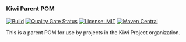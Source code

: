 ### Kiwi Parent POM
[![Build](https://github.com/kiwiproject/kiwi-parent/actions/workflows/build.yml/badge.svg?branch=main)](https://github.com/kiwiproject/kiwi-parent/actions/workflows/build.yml?query=branch%3Amain)
[![Quality Gate Status](https://sonarcloud.io/api/project_badges/measure?project=kiwiproject_kiwi-parent&metric=alert_status)](https://sonarcloud.io/dashboard?id=kiwiproject_kiwi-parent)
[![License: MIT](https://img.shields.io/badge/License-MIT-blue.svg)](https://opensource.org/licenses/MIT)
[![Maven Central](https://img.shields.io/maven-central/v/org.kiwiproject/kiwi-parent)](https://central.sonatype.com/artifact/org.kiwiproject/kiwi-parent/)

This is a parent POM for use by projects in the Kiwi Project organization. 
